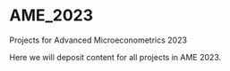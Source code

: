# AME_2023
Projects for Advanced Microeconometrics 2023

Here we will deposit content for all projects in AME 2023. 
